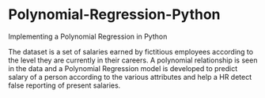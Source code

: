 # Polynomial-Regression-Python

Implementing a Polynomial Regression in Python

The dataset is a set of salaries earned by fictitious employees according to the level they are currently in their careers. A polynomial relationship is seen in the data and a Polynomial Regression model is developed to predict salary of a person according to the various attributes and help a HR detect false reporting of present salaries.
